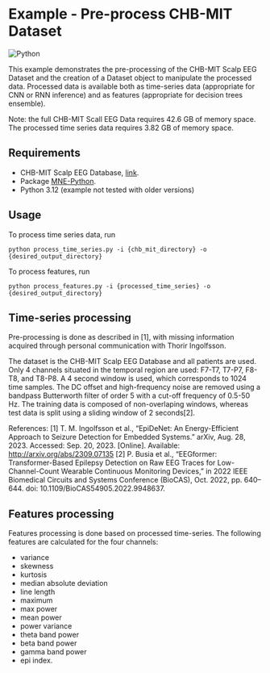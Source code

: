 # Example - Pre-process CHB-MIT Dataset
![Python](https://img.shields.io/badge/python-3.12-blue.svg)

This example demonstrates the pre-processing of the CHB-MIT Scalp EEG Dataset
and the creation of a Dataset object to manipulate the processed data. Processed data
is available both as time-series data (appropriate for CNN or RNN inference) and as
features (appropriate for decision trees ensemble).

Note: the full CHB-MIT Scall EEG Data requires 42.6 GB of memory space. The processed 
time series data requires 3.82 GB of memory space.

## Requirements
- CHB-MIT Scalp EEG Database, [link](https://physionet.org/content/chbmit/1.0.0/).
- Package [MNE-Python](https://mne.tools/stable/index.html). 
- Python 3.12 (example not tested with older versions)

## Usage
To process time series data, run
```
python process_time_series.py -i {chb_mit_directory} -o {desired_output_directory}
```
To process features, run
```
python process_features.py -i {processed_time_series} -o {desired_output_directory}
```

## Time-series processing
Pre-processing is done as described in [1], with missing information acquired
through personal communication with Thorir Ingolfsson.

The dataset is the CHB-MIT Scalp EEG Database and all patients are used. 
Only 4 channels situated in the temporal region are used: F7-T7, T7-P7, F8-T8, 
and T8-P8. A 4 second window is used, which corresponds to 1024 time samples. 
The DC offset and high-frequency noise are removed using a bandpass Butterworth
filter of order 5 with a cut-off frequency of 0.5-50 Hz. The training data is 
composed of non-overlaping windows, whereas test data is split using a sliding 
window of 2 seconds[2].

References: 
[1] T. M. Ingolfsson et al., “EpiDeNet: An Energy-Efficient 
Approach to Seizure Detection for Embedded Systems.” arXiv, Aug. 28, 2023. 
Accessed: Sep. 20, 2023. [Online]. Available: http://arxiv.org/abs/2309.07135
[2] P. Busia et al., “EEGformer: Transformer-Based Epilepsy Detection on Raw 
EEG Traces for Low-Channel-Count Wearable Continuous Monitoring Devices,” 
in 2022 IEEE Biomedical Circuits and Systems Conference (BioCAS), Oct. 2022, 
pp. 640–644. doi: 10.1109/BioCAS54905.2022.9948637.

## Features processing
Features processing is done based on processed time-series. The following 
features are calculated for the four channels:
- variance
- skewness
- kurtosis
- median absolute deviation
- line length
- maximum
- max power
- mean power
- power variance
- theta band power
- beta band power
- gamma band power
- epi index.
